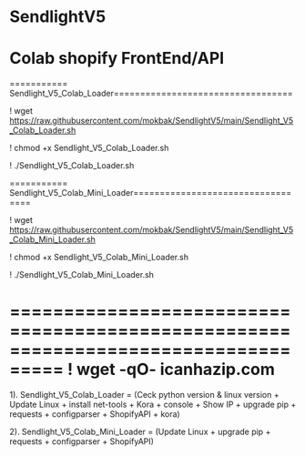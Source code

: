 # SendlightV5

# Colab shopify FrontEnd/API #

=========== Sendlight_V5_Colab_Loader==================================

! wget https://raw.githubusercontent.com/mokbak/SendlightV5/main/Sendlight_V5_Colab_Loader.sh

! chmod +x Sendlight_V5_Colab_Loader.sh

! ./Sendlight_V5_Colab_Loader.sh


=========== Sendlight_V5_Colab_Mini_Loader==================================

! wget https://raw.githubusercontent.com/mokbak/SendlightV5/main/Sendlight_V5_Colab_Mini_Loader.sh

! chmod +x Sendlight_V5_Colab_Mini_Loader.sh

! ./Sendlight_V5_Colab_Mini_Loader.sh

===================================================================================
! wget -qO- icanhazip.com
===================================================================================

1). Sendlight_V5_Colab_Loader = (Ceck python version & linux version + Update Linux + install net-tools + Kora + console + Show IP + upgrade pip + requests + configparser + ShopifyAPI + kora)


2). Sendlight_V5_Colab_Mini_Loader = (Update Linux + upgrade pip + requests + configparser + ShopifyAPI)
